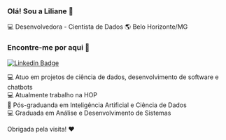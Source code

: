 ### Olá! Sou a Liliane 👋

💻 Desenvolvedora - Cientista de Dados 🌎 Belo Horizonte/MG

### Encontre-me por aqui :woman: 

[![Linkedin Badge](https://img.shields.io/badge/-LilianeAquino-yellow?style=flat-square&logo=Linkedin&logoColor=white&link=https://www.linkedin.com/in/liliane-l-de-aquino-a2999898)](https://www.linkedin.com/in/liliane-l-de-aquino-a2999898)

💻 Atuo em projetos de ciência de dados, desenvolvimento de software e chatbots<br>
💻 Atualmente trabalho na HOP<br>
:robot: Pós-graduanda em Inteligência Artificial e Ciência de Dados<br>
💻 Graduada em Análise e Desenvolvimento de Sistemas<br>


Obrigada pela visita! :heart:
